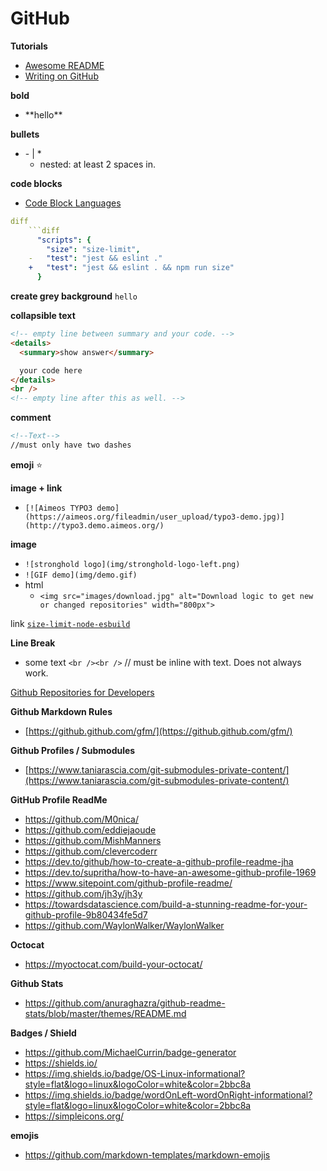 # GitHub

**Tutorials**

- [Awesome README](https://github.com/matiassingers/awesome-readme)
- [Writing on GitHub](https://docs.github.com/en/get-started/writing-on-github/getting-started-with-writing-and-formatting-on-github/basic-writing-and-formatting-syntax)

**bold**

- \*\*hello\*\*

**bullets**

- \- | \*
  - nested: at least 2 spaces in.

**code blocks**

- [Code Block Languages](https://github.com/github/linguist/blob/master/lib/linguist/languages.yml)

````yaml
diff
    ```diff
      "scripts": {
        "size": "size-limit",
    -   "test": "jest && eslint ."
    +   "test": "jest && eslint . && npm run size"
      }
````

**create grey background**
`hello`

**collapsible text**

```html
<!-- empty line between summary and your code. -->
<details>
  <summary>show answer</summary>

  your code here
</details>
<br />
<!-- empty line after this as well. -->
```

**comment**

```html
<!--Text-->
//must only have two dashes
```

**emoji**
:star:

**image + link**

- `[![Aimeos TYPO3 demo](https://aimeos.org/fileadmin/user_upload/typo3-demo.jpg)](http://typo3.demo.aimeos.org/)`

**image**

- `![stronghold logo](img/stronghold-logo-left.png)`
- `![GIF demo](img/demo.gif)`
- html
  - `<img src="images/download.jpg" alt="Download logic to get new or changed repositories" width="800px">`

link
[`size-limit-node-esbuild`](https://github.com/un-ts/size-limit/tree/main/packages/node-esbuild)

**Line Break**

- some text `<br /><br />` // must be inline with text. Does not always work.

[Github Repositories for Developers](https://dev.to/dhanushnehru/50-github-repositories-for-a-developer-631)

**Github Markdown Rules**

- [https://github.github.com/gfm/](https://github.github.com/gfm/)

**Github Profiles / Submodules**

- [https://www.taniarascia.com/git-submodules-private-content/](https://www.taniarascia.com/git-submodules-private-content/)

**GitHub Profile ReadMe**

- https://github.com/M0nica/
- https://github.com/eddiejaoude
- https://github.com/MishManners
- https://github.com/clevercoderr
- https://dev.to/github/how-to-create-a-github-profile-readme-jha
- https://dev.to/supritha/how-to-have-an-awesome-github-profile-1969
- https://www.sitepoint.com/github-profile-readme/
- https://github.com/jh3y/jh3y
- https://towardsdatascience.com/build-a-stunning-readme-for-your-github-profile-9b80434fe5d7
- https://github.com/WaylonWalker/WaylonWalker

**Octocat**

- https://myoctocat.com/build-your-octocat/

**Github Stats**

- https://github.com/anuraghazra/github-readme-stats/blob/master/themes/README.md

**Badges / Shield**

- https://github.com/MichaelCurrin/badge-generator
- https://shields.io/
- https://img.shields.io/badge/OS-Linux-informational?style=flat&logo=linux&logoColor=white&color=2bbc8a
- https://img.shields.io/badge/wordOnLeft-wordOnRight-informational?style=flat&logo=linux&logoColor=white&color=2bbc8a
- https://simpleicons.org/

**emojis**

- https://github.com/markdown-templates/markdown-emojis
